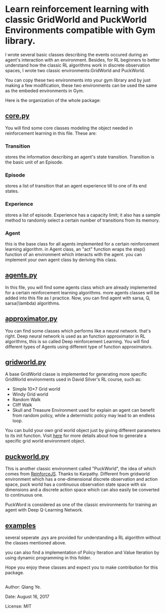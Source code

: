 # Learn reinforcement learning with classic GridWorld and PuckWorld Environments compatible with Gym library.
I wrote several basic classes describing the events occured during an agent's interaction with an environment. Besides, for RL beginners to better understand how the classic RL algorithms work in discrete observation spaces, I wrote two classic environments:GridWorld and PuckWorld. 

You can copy these two environments into your gym library and by just making a few modification, these two environments can be used the same as the embeded environments in Gym.

Here is the organization of the whole package:

## [core.py](https://github.com/qqiang00/reinforce/blob/master/reinforce/core.py)
You will find some core classes modeling the object needed in reinforcement learning in this file. These are:

### Transition
stores the information describing an agent's state transition. Transition is the basic unit of an Episode.

### Episode
stores a list of transition that an agent experience till to one of its end states.

### Experience
stores a list of episode. Experience has a capacity limit; it also has a sample method to randomly select a certain number of transitions from its memory.

### Agent
this is the base class for all agents implemented for a certain reinforcement learning algorithm. in Agent class, an "act" function wraps the step() function of an environment which interacts with the agent. you can implement your own agent class by deriving this class.

## [agents.py](https://github.com/qqiang00/reinforce/blob/master/reinforce/agents.py)
In this file, you will find some agents class which are already implemented for a certain reinforcement learning algorithms. more agents classes will be added into this file as I practice. Now, you can find agent with sarsa, Q, sarsa(\lambda) algorithms.

## [approximator.py](https://github.com/qqiang00/reinforce/blob/master/reinforce/approximator.py)
You can find some classes which performs like a neural network. that's right. Deep neural network is used as an function approximator in RL algorithms, this is so called Deep reinforcement Learning. You will find different types of Agents using different type of function approximators.

## [gridworld.py](https://github.com/qqiang00/reinforce/blob/master/reinforce/gridworld.py)
A base GridWorld classe is implemented for generating more specific GridWorld environments used in David Silver's RL course, such as:
* Simple 10×7 Grid world
* Windy Grid world
* Random Walk
* Cliff Walk
* Skull and Treasure Environment used for explain an agent can benefit from random policy, while a determistic policy may lead to an endless loop.

You can build your own grid world object just by giving different parameters to its init function. 
Visit [here](https://zhuanlan.zhihu.com/p/28109312) for more details about how to generate a specific grid world environment object.

## [puckworld.py](https://github.com/qqiang00/reinforce/blob/master/reinforce/puckworld.py)
This is another classic environment called "PuckWorld", the idea of which comes from [ReinforceJS](http://cs.stanford.edu/people/karpathy/reinforcejs/puckworld.html). Thanks to Karpathy.
Different from gridworld environment which has a one-dimensional discrete observation and action space, puck world has a continuous observation state space with six dimensions and a discrete action space which can also easily be converted to continuous one. 

PuckWord is considered as one of the classic environments for training an agent with Deep Q-Learning Network.

## [examples](https://github.com/qqiang00/reinforce/tree/master/reinforce/examples)
several seperate .pys are provided for understanding a RL algorithm without the classes mentioned above. 

you can also find a implementation of Policy Iteration and Value Iteration by using dynamic programming in this folder.


Hope you enjoy these classes and expect you to make contribution for this package.

##
Author: Qiang Ye.

Date: August 16, 2017

License: MIT

